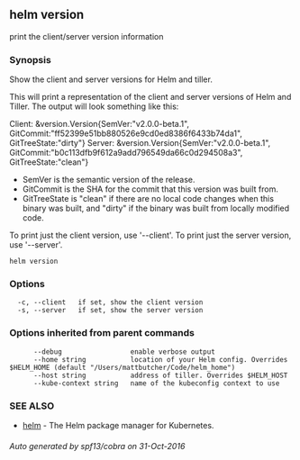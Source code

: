 ## helm version

print the client/server version information

### Synopsis



Show the client and server versions for Helm and tiller.

This will print a representation of the client and server versions of Helm and
Tiller. The output will look something like this:

Client: &version.Version{SemVer:"v2.0.0-beta.1", GitCommit:"ff52399e51bb880526e9cd0ed8386f6433b74da1", GitTreeState:"dirty"}
Server: &version.Version{SemVer:"v2.0.0-beta.1", GitCommit:"b0c113dfb9f612a9add796549da66c0d294508a3", GitTreeState:"clean"}

- SemVer is the semantic version of the release.
- GitCommit is the SHA for the commit that this version was built from.
- GitTreeState is "clean" if there are no local code changes when this binary was
  built, and "dirty" if the binary was built from locally modified code.

To print just the client version, use '--client'. To print just the server version,
use '--server'.


```
helm version
```

### Options

```
  -c, --client   if set, show the client version
  -s, --server   if set, show the server version
```

### Options inherited from parent commands

```
      --debug                 enable verbose output
      --home string           location of your Helm config. Overrides $HELM_HOME (default "/Users/mattbutcher/Code/helm_home")
      --host string           address of tiller. Overrides $HELM_HOST
      --kube-context string   name of the kubeconfig context to use
```

### SEE ALSO
* [helm](helm.md)	 - The Helm package manager for Kubernetes.

###### Auto generated by spf13/cobra on 31-Oct-2016
